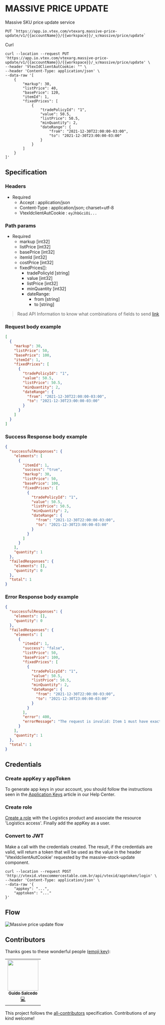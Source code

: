 # MASSIVE PRICE UPDATE

Massive SKU price update service

```shell
PUT `https://app.io.vtex.com/vtexarg.massive-price-update/v1/{{accountName}}/{{workspace}}/_v/massive/price/update`

```

Curl

```shell
curl --location --request PUT 'https://app.io.vtex.com/vtexarg.massive-price-update/v1/{{accountName}}/{{workspace}}/_v/massive/price/update' \
--header 'VtexIdClientAutCookie: "" \
--header 'Content-Type: application/json' \
--data-raw '[
    {
        "markup": 30,
        "listPrice": 40,
        "basePrice": 120,
        "itemId": 1,
        "fixedPrices": [
            {
                "tradePolicyId": "1",
                "value": 50.5,
                "listPrice": 50.5,
                "minQuantity": 2,
                "dateRange": {
                    "from": "2021-12-30T22:00:00-03:00",
                    "to": "2021-12-30T23:00:00-03:00"
                }
            }
        ]
    }
]'
```

## Specification

### Headers

- Required
  - Accept : application/json
  - Content-Type : application/json; charset=utf-8
  - VtexIdclientAutCookie : `eyJhbGciOi...`

### Path params

- Required
  - markup [int32]
  - listPrice [int32]
  - basePrice [int32]
  - itemId [int32]
  - costPrice [int32]
  - fixedPrices[]:
    - tradePolicyId [string]
    - value [int32]
    - listPrice [int32]
    - minQuantity [int32]
    - dateRange:
      - from [string]
      - to [string]

> Read API Information to know what combinations of fields to send [link](https://developers.vtex.com/vtex-rest-api/reference/prices-and-fixed-prices#createupdatepriceorfixedprice)

### Request body example

```json
[
  {
    "markup": 30,
    "listPrice": 50,
    "basePrice": 100,
    "itemId": 1,
    "fixedPrices": [
      {
        "tradePolicyId": "1",
        "value": 50.5,
        "listPrice": 50.5,
        "minQuantity": 2,
        "dateRange": {
          "from": "2021-12-30T22:00:00-03:00",
          "to": "2021-12-30T23:00:00-03:00"
        }
      }
    ]
  }
]
```

### Success Response body example

```json
{
  "successfulResponses": {
    "elements": [
      {
        "itemId": 1,
        "success": "true",
        "markup": 30,
        "listPrice": 50,
        "basePrice": 100,
        "fixedPrices": [
          {
            "tradePolicyId": "1",
            "value": 50.5,
            "listPrice": 50.5,
            "minQuantity": 2,
            "dateRange": {
              "from": "2021-12-30T22:00:00-03:00",
              "to": "2021-12-30T23:00:00-03:00"
            }
          }
        ]
      }
    ],
    "quantity": 1
  },
  "failedResponses": {
    "elements": [],
    "quantity": 0
  },
  "total": 1
}
```

### Error Response body example

```json
{
  "successfulResponses": {
    "elements": [],
    "quantity": 0
  },
  "failedResponses": {
    "elements": [
      {
        "itemId": 1,
        "success": "false",
        "listPrice": 50,
        "basePrice": 100,
        "fixedPrices": [
          {
            "tradePolicyId": "1",
            "value": 50.5,
            "listPrice": 50.5,
            "minQuantity": 2,
            "dateRange": {
              "from": "2021-12-30T22:00:00-03:00",
              "to": "2021-12-30T23:00:00-03:00"
            }
          }
        ],
        "error": 400,
        "errorMessage": "The request is invalid: Item 1 must have exactly two values filled between basePrice, costPrice and markup\n"
      }
    ],
    "quantity": 1
  },
  "total": 1
}
```

## Credentials

### Create appKey y appToken

To generate app keys in your account, you should follow the instructions seen in the [Application Keys](https://help.vtex.com/en/tutorial/application-keys--2iffYzlvvz4BDMr6WGUtet) article in our Help Center.

### Create role

[Create a role](https://help.vtex.com/en/tracks/accounts-and-permissions--5PxyAgZrtiYlaYZBTlhJ2A/6Ymo5bNMyEYBGsTmbTC3H9?&utm_source=autocomplete) with the Logistics product and associate the resource 'Logistics access'. Finally add the appKey as a user.

### Convert to JWT

Make a call with the credentials created. The result, if the credentials are valid, will return a token that will be used as the value in the header 'VtexIdclientAutCookie' requested by the massive-stock-update component.

```shell
curl --location --request POST 'http://vtexid.vtexcommercestable.com.br/api/vtexid/apptoken/login' \
--header 'Content-Type: application/json' \
--data-raw '{
    "appkey": "...",
    "apptoken": "..."
}'
```

## Flow

![Massive price update flow](https://user-images.githubusercontent.com/33711188/132802870-1b6e5c76-2102-4e32-994d-715c8e3d645c.png)

## Contributors

Thanks goes to these wonderful people ([emoji key](https://allcontributors.org/docs/en/emoji-key)):

<!-- ALL-CONTRIBUTORS-LIST:START - Do not remove or modify this section -->
<!-- prettier-ignore-start -->
<!-- markdownlint-disable -->
<table>
  <tr>
    <td align="center"><a href="https://github.com/GuidoSdo"><img src="https://avatars.githubusercontent.com/u/33711188?v=4" width="100px;" alt=""/><br /><sub><b>Guido Salcedo</b></sub></a><br /><a href="https://github.com/vtex-apps/massive-stock-update" title="Code">💻</a></td>
  </tr>
</table>

<!-- markdownlint-enable -->
<!-- prettier-ignore-end -->

<!-- ALL-CONTRIBUTORS-LIST:END -->

This project follows the [all-contributors](https://github.com/all-contributors/all-contributors) specification. Contributions of any kind welcome!
